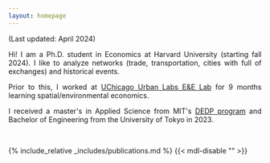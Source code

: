 ```yaml
---
layout: homepage
---
```


(Last updated: April 2024)<br>

<div style="text-align: justify">
Hi! I am a Ph.D. student in Economics at Harvard University (starting fall 2024). I like to analyze networks (trade, transportation, cities with full of exchanges) and historical events.

Prior to this, I worked at <a href="https://urbanlabs.uchicago.edu/labs/energy-environment">UChicago Urban Labs E&E Lab</a>  for 9 months learning spatial/environmental economics.

I received a master's in Applied Science from MIT's <a href="https://economics.mit.edu/academic-programs/masters-programs/masters-data-economics-and-design-policy-dedp">DEDP program</a> and Bachelor of Engineering from the University of Tokyo in 2023.
</div>

<!-- <br> -->
<!-- ## Research Interests
How trade, transportation, and cities can improve people's lives through connections<br>
- Spatial and development economics
- Currently exploring environment economics -->

<br>

{% include_relative _includes/publications.md %} {{< mdl-disable "<!-- markdownlint-disable MD037 -->" >}}
